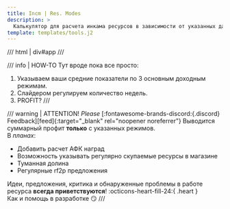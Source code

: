 ```yaml
---
title: Incm | Res. Modes
description: >
  Калькулятор для расчета инкама ресурсов в зависимости от указанных данных.
template: templates/tools.j2
---
```


/// html | div#app
///

/// info | HOW-TO
Тут вроде пока все просто:

1. Указываем ваши средние показатели по 3 основным доходным режимам.
2. Слайдером регулируем количество недель.
3. PROFIT?
///

/// warning | ATTENTION! _Please_ [:fontawesome-brands-discord:{.discord} Feedback][feed]{:target="_blank" rel="noopener noreferrer"}
Выводится суммарный профит **только** с указанных режимов.  
В _планах_:

- Добавить расчет АФК наград
- Возможность указывать регулярно скупаемые ресурсы в магазине
- Туманная долина
- Регулярные rf2p предложения

Идеи, предложения, критика и обнаруженные проблемы в работе ресурса **всегда приветствуются**!
:octicons-heart-fill-24:{ .heart }  
Как и помощь в разработке 😏
///
